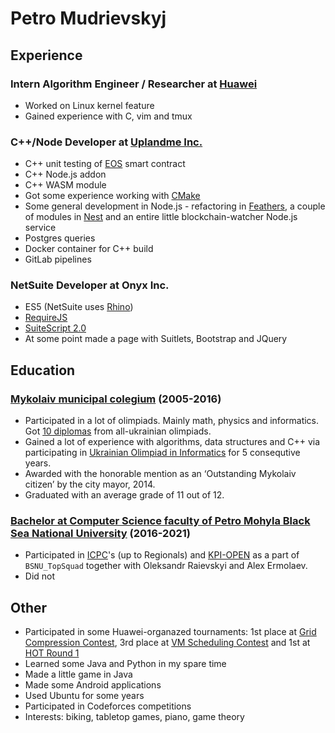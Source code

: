 # Petro Mudrievskyj

## Experience

### Intern Algorithm Engineer / Researcher at [Huawei](https://huawei.com/)
- Worked on Linux kernel feature
- Gained experience with C, vim and tmux

### C++/Node Developer at [Uplandme Inc.](https://upland.me/)
- C++ unit testing of [EOS](https://eos.io/) smart contract
- C++ Node.js addon
- C++ WASM module
- Got some experience working with [CMake](https://cmake.org/)
- Some general development in Node.js - refactoring in [Feathers](https://feathersjs.com/), a couple of modules in [Nest](https://nestjs.com/) and an entire little blockchain-watcher Node.js service
- Postgres queries
- Docker container for C++ build
- GitLab pipelines

### NetSuite Developer at Onyx Inc.
- ES5 (NetSuite uses [Rhino](https://developer.mozilla.org/en-US/docs/Mozilla/Projects/Rhino))
- [RequireJS](https://requirejs.org/)
- [SuiteScript 2.0](https://docs.oracle.com/cloud/latest/netsuitecs_gs/NSSCR/NSSCR.pdf)
- At some point made a page with Suitlets, Bootstrap and JQuery

## Education

### [Mykolaiv municipal colegium](http://colegium.mk.ua/) (2005-2016)
+ Participated in a lot of olimpiads. Mainly math, physics and informatics. Got [10 diplomas](https://data.oi.in.ua/people/769716) from all-ukrainian olimpiads.
+ Gained a lot of experience with algorithms, data structures and C++ via participating in [Ukrainian Olimpiad in Informatics](https://oi.in.ua/) for 5 consequtive years.
+ Awarded with the honorable mention as an ‘Outstanding Mykolaiv citizen’ by the city mayor, 2014.
+ Graduated with an average grade of 11 out of 12.

### [Bachelor at Computer Science faculty of Petro Mohyla Black Sea National University](https://chmnu.edu.ua/category/fakulteti/fakultet-komp-yuternih-nauk/) (2016-2021)
+ Participated in [ICPC](https://icpc.global/)'s (up to Regionals) and [KPI-OPEN](https://open.kpi.ua/) as a part of `BSNU_TopSquad` together with Oleksandr Raievskyi and Alex Ermolaev.
+ Did not 

## Other
+ Participated in some Huawei-organazed tournaments: 1st place at [Grid Compression Contest](https://algotester.com/gcc), 3rd place at [VM Scheduling Contest](https://algotester.com/vmsc) and 1st at [HOT Round 1](https://algotester.com/hot)
+ Learned some Java and Python in my spare time
+ Made a little game in Java
+ Made some Android applications
+ Used Ubuntu for some years
+ Participated in Codeforces competitions
+ Interests: biking, tabletop games, piano, game theory
